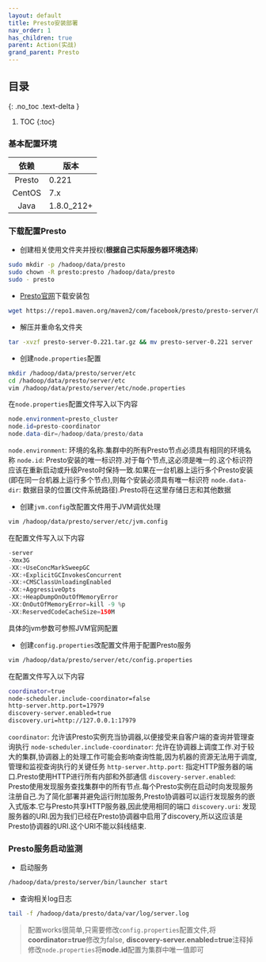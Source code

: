 ```yaml
---
layout: default
title: Presto安装部署
nav_order: 1
has_children: true
parent: Action(实战)
grand_parent: Presto
---
```


## 目录
{: .no_toc .text-delta }

1. TOC
{:toc}

### 基本配置环境

|依赖|版本|
|:---:|---|
|Presto|0.221|
|CentOS|7.x|
|Java|1.8.0_212+|

### 下载配置Presto

- 创建相关使用文件夹并授权(**根据自己实际服务器环境选择**)

```bash
sudo mkdir -p /hadoop/data/presto
sudo chown -R presto:presto /hadoop/data/presto
sudo - presto
```

- [Presto官网](https://prestodb.io/download.html)下载安装包

```bash
wget https://repo1.maven.org/maven2/com/facebook/presto/presto-server/0.221/presto-server-0.221.tar.gz
```

- 解压并重命名文件夹

```bash
tar -xvzf presto-server-0.221.tar.gz && mv presto-server-0.221 server
```

- 创建`node.properties`配置

```bash
mkdir /hadoop/data/presto/server/etc
cd /hadoop/data/presto/server/etc
vim /hadoop/data/presto/server/etc/node.properties
```

在`node.properties`配置文件写入以下内容

```java
node.environment=presto_cluster
node.id=presto-coordinator
node.data-dir=/hadoop/data/presto/data
```

`node.environment`: 环境的名称.集群中的所有Presto节点必须具有相同的环境名称
`node.id`: Presto安装的唯一标识符.对于每个节点,这必须是唯一的.这个标识符应该在重新启动或升级Presto时保持一致.如果在一台机器上运行多个Presto安装(即在同一台机器上运行多个节点),则每个安装必须具有唯一标识符
`node.data-dir`: 数据目录的位置(文件系统路径).Presto将在这里存储日志和其他数据

- 创建`jvm.config`改配置文件用于JVM调优处理

```bash
vim /hadoop/data/presto/server/etc/jvm.config
```

在配置文件写入以下内容

```java
-server
-Xmx3G
-XX:+UseConcMarkSweepGC
-XX:+ExplicitGCInvokesConcurrent
-XX:+CMSClassUnloadingEnabled
-XX:+AggressiveOpts
-XX:+HeapDumpOnOutOfMemoryError
-XX:OnOutOfMemoryError=kill -9 %p
-XX:ReservedCodeCacheSize=150M
```

具体的jvm参数可参照JVM官网配置

- 创建`config.properties`改配置文件用于配置Presto服务

```bash
vim /hadoop/data/presto/server/etc/config.properties
```

在配置文件写入以下内容

```bash
coordinator=true
node-scheduler.include-coordinator=false
http-server.http.port=17979
discovery-server.enabled=true
discovery.uri=http://127.0.0.1:17979
```

`coordinator`: 允许该Presto实例充当协调器,以便接受来自客户端的查询并管理查询执行
`node-scheduler.include-coordinator`: 允许在协调器上调度工作.对于较大的集群,协调器上的处理工作可能会影响查询性能,因为机器的资源无法用于调度,管理和监视查询执行的关键任务
`http-server.http.port`: 指定HTTP服务器的端口.Presto使用HTTP进行所有内部和外部通信
`discovery-server.enabled`: Presto使用发现服务查找集群中的所有节点.每个Presto实例在启动时向发现服务注册自己.为了简化部署并避免运行附加服务,Presto协调器可以运行发现服务的嵌入式版本.它与Presto共享HTTP服务器,因此使用相同的端口
`discovery.uri`: 发现服务器的URI.因为我们已经在Presto协调器中启用了discovery,所以这应该是Presto协调器的URI.这个URI不能以斜线结束.

### Presto服务启动监测

- 启动服务

```bash
/hadoop/data/presto/server/bin/launcher start
```

- 查询相关log日志

```bash
tail -f /hadoop/data/presto/data/var/log/server.log
```

> 配置works很简单,只需要修改`config.properties`配置文件,将**coordinator=true**修改为false, **discovery-server.enabled=true**注释掉
> 修改`node.properties`将**node.id**配置为集群中唯一值即可